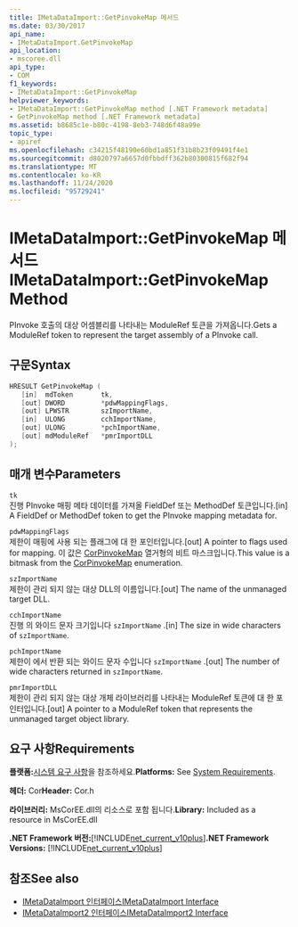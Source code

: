 ```yaml
---
title: IMetaDataImport::GetPinvokeMap 메서드
ms.date: 03/30/2017
api_name:
- IMetaDataImport.GetPinvokeMap
api_location:
- mscoree.dll
api_type:
- COM
f1_keywords:
- IMetaDataImport::GetPinvokeMap
helpviewer_keywords:
- IMetaDataImport::GetPinvokeMap method [.NET Framework metadata]
- GetPinvokeMap method [.NET Framework metadata]
ms.assetid: b8685c1e-b80c-4198-8eb3-748d6f48a99e
topic_type:
- apiref
ms.openlocfilehash: c34215f48190e60bd1a851f31b8b23f09491f4e1
ms.sourcegitcommit: d8020797a6657d0fbbdff362b80300815f682f94
ms.translationtype: MT
ms.contentlocale: ko-KR
ms.lasthandoff: 11/24/2020
ms.locfileid: "95729241"
---
```

# <a name="imetadataimportgetpinvokemap-method"></a><span data-ttu-id="37aa4-102">IMetaDataImport::GetPinvokeMap 메서드</span><span class="sxs-lookup"><span data-stu-id="37aa4-102">IMetaDataImport::GetPinvokeMap Method</span></span>

<span data-ttu-id="37aa4-103">PInvoke 호출의 대상 어셈블리를 나타내는 ModuleRef 토큰을 가져옵니다.</span><span class="sxs-lookup"><span data-stu-id="37aa4-103">Gets a ModuleRef token to represent the target assembly of a PInvoke call.</span></span>  
  
## <a name="syntax"></a><span data-ttu-id="37aa4-104">구문</span><span class="sxs-lookup"><span data-stu-id="37aa4-104">Syntax</span></span>  
  
```cpp  
HRESULT GetPinvokeMap (  
   [in]  mdToken       tk,  
   [out] DWORD         *pdwMappingFlags,  
   [out] LPWSTR        szImportName,  
   [in]  ULONG         cchImportName,  
   [out] ULONG         *pchImportName,  
   [out] mdModuleRef   *pmrImportDLL  
);  
```  
  
## <a name="parameters"></a><span data-ttu-id="37aa4-105">매개 변수</span><span class="sxs-lookup"><span data-stu-id="37aa4-105">Parameters</span></span>  

 `tk`  
 <span data-ttu-id="37aa4-106">진행 PInvoke 매핑 메타 데이터를 가져올 FieldDef 또는 MethodDef 토큰입니다.</span><span class="sxs-lookup"><span data-stu-id="37aa4-106">[in] A FieldDef or MethodDef token to get the PInvoke mapping metadata for.</span></span>  
  
 `pdwMappingFlags`  
 <span data-ttu-id="37aa4-107">제한이 매핑에 사용 되는 플래그에 대 한 포인터입니다.</span><span class="sxs-lookup"><span data-stu-id="37aa4-107">[out] A pointer to flags used for mapping.</span></span> <span data-ttu-id="37aa4-108">이 값은 [CorPinvokeMap](corpinvokemap-enumeration.md) 열거형의 비트 마스크입니다.</span><span class="sxs-lookup"><span data-stu-id="37aa4-108">This value is a bitmask from the [CorPinvokeMap](corpinvokemap-enumeration.md) enumeration.</span></span>  
  
 `szImportName`  
 <span data-ttu-id="37aa4-109">제한이 관리 되지 않는 대상 DLL의 이름입니다.</span><span class="sxs-lookup"><span data-stu-id="37aa4-109">[out] The name of the unmanaged target DLL.</span></span>  
  
 `cchImportName`  
 <span data-ttu-id="37aa4-110">진행 의 와이드 문자 크기입니다 `szImportName` .</span><span class="sxs-lookup"><span data-stu-id="37aa4-110">[in] The size in wide characters of `szImportName`.</span></span>  
  
 `pchImportName`  
 <span data-ttu-id="37aa4-111">제한이 에서 반환 되는 와이드 문자 수입니다 `szImportName` .</span><span class="sxs-lookup"><span data-stu-id="37aa4-111">[out] The number of wide characters returned in `szImportName`.</span></span>  
  
 `pmrImportDLL`  
 <span data-ttu-id="37aa4-112">제한이 관리 되지 않는 대상 개체 라이브러리를 나타내는 ModuleRef 토큰에 대 한 포인터입니다.</span><span class="sxs-lookup"><span data-stu-id="37aa4-112">[out] A pointer to a ModuleRef token that represents the unmanaged target object library.</span></span>  
  
## <a name="requirements"></a><span data-ttu-id="37aa4-113">요구 사항</span><span class="sxs-lookup"><span data-stu-id="37aa4-113">Requirements</span></span>  

 <span data-ttu-id="37aa4-114">**플랫폼:**[시스템 요구 사항](../../get-started/system-requirements.md)을 참조하세요.</span><span class="sxs-lookup"><span data-stu-id="37aa4-114">**Platforms:** See [System Requirements](../../get-started/system-requirements.md).</span></span>  
  
 <span data-ttu-id="37aa4-115">**헤더:** Cor</span><span class="sxs-lookup"><span data-stu-id="37aa4-115">**Header:** Cor.h</span></span>  
  
 <span data-ttu-id="37aa4-116">**라이브러리:** MsCorEE.dll의 리소스로 포함 됩니다.</span><span class="sxs-lookup"><span data-stu-id="37aa4-116">**Library:** Included as a resource in MsCorEE.dll</span></span>  
  
 <span data-ttu-id="37aa4-117">**.NET Framework 버전:**[!INCLUDE[net_current_v10plus](../../../../includes/net-current-v10plus-md.md)]</span><span class="sxs-lookup"><span data-stu-id="37aa4-117">**.NET Framework Versions:** [!INCLUDE[net_current_v10plus](../../../../includes/net-current-v10plus-md.md)]</span></span>  
  
## <a name="see-also"></a><span data-ttu-id="37aa4-118">참조</span><span class="sxs-lookup"><span data-stu-id="37aa4-118">See also</span></span>

- [<span data-ttu-id="37aa4-119">IMetaDataImport 인터페이스</span><span class="sxs-lookup"><span data-stu-id="37aa4-119">IMetaDataImport Interface</span></span>](imetadataimport-interface.md)
- [<span data-ttu-id="37aa4-120">IMetaDataImport2 인터페이스</span><span class="sxs-lookup"><span data-stu-id="37aa4-120">IMetaDataImport2 Interface</span></span>](imetadataimport2-interface.md)
